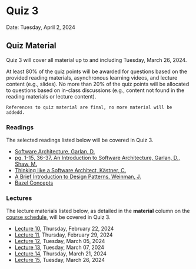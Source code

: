 # Quiz 3

Date: Tuesday, April 2, 2024


## Quiz Material 

Quiz 3 will cover all material up to and including Tuesday, March 26, 2024.

At least 80% of the quiz points will be awarded for questions based on the provided reading materials, asynchronous learning videos, and lecture content (e.g., slides). No more than 20% of the quiz points will be allocated to questions based on in-class discussions (e.g., content not found in the reading materials or lecture content).


```{important}
References to quiz material are final, no more material will be addedd.
```


### Readings

The selected readings listed below will be covered in Quiz 3.

* [Software Architecture, Garlan, D.](https://web.njit.edu/~mjk76/teaching/cs490-sp23/assets/architecture.pdf)
* [pg. 1-15, 36-37, An Introduction to Software Architecture, Garlan, D., Shaw, M.](http://www.cs.cmu.edu/afs/cs/project/able/ftp/intro_softarch/intro_softarch.pdf)
* [Thinking like a Software Architect, Kästner, C.](https://web.njit.edu/~mjk76/teaching/cs490-sp23/assets/architecture.pdf)
* [A Brief Introduction to Design Patterns, Weinman, J.](https://20eece3093c-24ss.github.io/24ss/resources/DesignPatterns.pdf)
* [Bazel Concepts](https://bazel.build/concepts/build-ref)

### Lectures

The lecture materials listed below, as detailed in the **material** column on the [course schedule](https://20eece3093c-24ss.github.io/24ss/schedule.html), will be covered in Quiz 3.

* [Lecture 10](https://20eece3093c-24ss.github.io/24ss/slides/lecture_10.html), Thursday, February 22, 2024
* [Lecture 11](https://20eece3093c-24ss.github.io/24ss/slides/lecture_11.html), Thursday, February 29, 2024
* [Lecture 12](https://20eece3093c-24ss.github.io/24ss/slides/lecture_12.html), Tuesday, March 05, 2024
* [Lecture 13](https://20eece3093c-24ss.github.io/24ss/slides/lecture_13.html), Tuesday, March 07, 2024
* [Lecture 14](https://20eece3093c-24ss.github.io/24ss/slides/lecture_14.html), Thursday, March 21, 2024
* [Lecture 15](https://20eece3093c-24ss.github.io/24ss/slides/lecture_15.html), Tuesday, March 26, 2024
